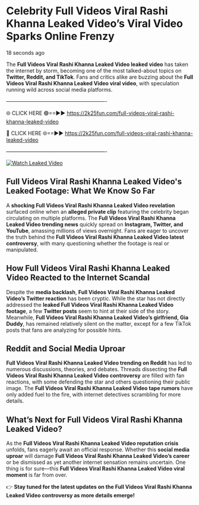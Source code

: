 # Celebrity Full Videos Viral Rashi Khanna Leaked Video’s Viral Video Sparks Online Frenzy

18 seconds ago

The **Full Videos Viral Rashi Khanna Leaked Video leaked video** has taken the internet by storm, becoming one of the most talked-about topics on **Twitter, Reddit, and TikTok**. Fans and critics alike are buzzing about the **Full Videos Viral Rashi Khanna Leaked Video viral video**, with speculation running wild across social media platforms.

———————————————————-

🌐 CLICK HERE 🟢==►► https://2k25fun.com/full-videos-viral-rashi-khanna-leaked-video

🔴 CLICK HERE 🌐==►► https://2k25fun.com/full-videos-viral-rashi-khanna-leaked-video

———————————————————-

[![Watch Leaked Video](https://miro.medium.com/v2/resize:fit:828/format:webp/1*cilzJN44JGOrTw9NJCrNHA.gif "Watch Leaked Video")](https://2k25fun.com/full-videos-viral-rashi-khanna-leaked-video)

## **Full Videos Viral Rashi Khanna Leaked Video's Leaked Footage: What We Know So Far**  
A **shocking Full Videos Viral Rashi Khanna Leaked Video revelation** surfaced online when an **alleged private clip** featuring the celebrity began circulating on multiple platforms. The **Full Videos Viral Rashi Khanna Leaked Video trending news** quickly spread on **Instagram, Twitter, and YouTube**, amassing millions of views overnight. Fans are eager to uncover the truth behind the **Full Videos Viral Rashi Khanna Leaked Video latest controversy**, with many questioning whether the footage is real or manipulated.  

## **How Full Videos Viral Rashi Khanna Leaked Video Reacted to the Internet Scandal**  
Despite the **media backlash**, **Full Videos Viral Rashi Khanna Leaked Video’s Twitter reaction** has been cryptic. While the star has not directly addressed the **leaked Full Videos Viral Rashi Khanna Leaked Video footage**, a few **Twitter posts** seem to hint at their side of the story. Meanwhile, **Full Videos Viral Rashi Khanna Leaked Video’s girlfriend, Gia Duddy**, has remained relatively silent on the matter, except for a few TikTok posts that fans are analyzing for possible hints.  

## **Reddit and Social Media Uproar**  
**Full Videos Viral Rashi Khanna Leaked Video trending on Reddit** has led to numerous discussions, theories, and debates. Threads dissecting the **Full Videos Viral Rashi Khanna Leaked Video controversy** are filled with fan reactions, with some defending the star and others questioning their public image. The **Full Videos Viral Rashi Khanna Leaked Video tape rumors** have only added fuel to the fire, with internet detectives scrambling for more details.  

## **What’s Next for Full Videos Viral Rashi Khanna Leaked Video?**  
As the **Full Videos Viral Rashi Khanna Leaked Video reputation crisis** unfolds, fans eagerly await an official response. Whether this **social media uproar** will damage **Full Videos Viral Rashi Khanna Leaked Video’s career** or be dismissed as yet another internet sensation remains uncertain. One thing is for sure—this **Full Videos Viral Rashi Khanna Leaked Video viral moment** is far from over.  

👉 **Stay tuned for the latest updates on the Full Videos Viral Rashi Khanna Leaked Video controversy as more details emerge!**  